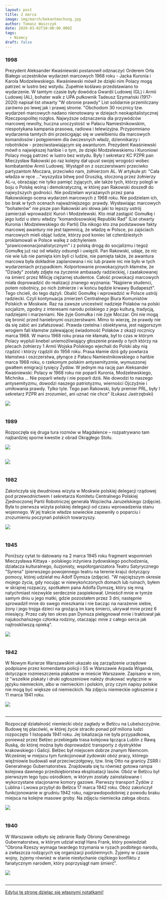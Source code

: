```yaml
---
layout: post
title: 2 marca
image: img/march/bekantmachung.jpg
author: Tomasz Waszczyk
date: 2020-03-02T10:00:00.000Z
tags:
  - Niemcy
draft: false
---
```


### 1998

Prezydent Aleksander Kwaśniewski postanowił odznaczyć Orderem Orła Białego uczestników wydarzeń marcowych 1968 roku - Jacka Kuronia i Karola Modzelewskiego. Kwaśniewski mówił że dzięki nim Polacy mogą patrzeć w lustro bez wstydu. Zupełnie koślawo przedstawiano to wydarzenie. 
W tamtym czasie były dowódca Gwardii Ludowej (GL) i Armii Ludowej (AL), bohater walk z UPA pułkownik Tadeusz Szymański (1917-2020) napisał list otwarty "W obronie prawdy" List solidarnie przemilczany zarówno po lewej jak i prawej stronie.
"Obchodom 30 rocznicy tzw. wydarzeń marcowych nadano nienotowany w dziejach neokapitalistycznej Rzeczpospolitej rozgłos. Najwyższe odznaczenia dla przywódców marcowej rewolty, huczna uroczystość w Pałacu Namiestnikowskim, niespotykana kampania prasowa, radiowa i telewizyjna. Przypomniano wydarzenia tamtych dni prześcigając się w uwielbieniu dla marcowych komandosów i potępieniem dla ówczesnych władz, dziennikarzy i robotników - przeciwstawiającym się awanturom.
Prezydent Kwaśniewski mówił o największej hańbie i o tym, że dzięki Modzelewskiemu i Kuroniowi Polacy mogą patrzeć w lustro bez wstydu. 
Były I sekretarz KC PZPR pan Mieczysław Rakowski po raz kolejny dał upust swojej wrogości wobec kombatantów Armii Ludowej. Wystąpił on z oszczerstwami przeciwko partyzantom Moczara, przeciwko nam, żołnierzom AL. W artykule pt: "Cała władza w ręce ..."wyszydza bitwę pod Gruszką, stoczoną przez żołnierzy AL-u, obrażając nie tylko pamięć żyjących, ale także tych, którzy polegli w boju o Polskę wolną i demokratyczną, w której pan Rakowski doszedł do najwyższych godności. 
Nie podzielam wyrażanych przez pana Rakowskiego ocena wydarzeń marcowych z 1968 roku. Nie podzielam ich, bo brak w tych ocenach najważniejszego: prawdy.
Wysławiając marcowych "bohaterów" nie pisze pan Rakowski ani słowa jaki to lepszy ustrój zamierzali wprowadzić Kuroń i Modzelewski. Kto miał zastąpić Gomułkę i jego ludzi u steru władzy "komandosowskiej Republiki Rad" (List otwarty Kuronia i Modzelewskiego do Partii)
Dla nikogo kto zna podstawowe fakty marcowej awantury nie jest tajemnicą, że władzę w Polsce, po zajściach marcowych mieli objąć ludzie, którzy pod koniec lat czterdziestych proklamowali w Polsce walkę z odchyleniem "prawicowonacjonalistycznym" i z polską drogą do socjalizmu i tegoż Gomułkę już raz od władzy odsunęli i uwięzili.
Pan Rakowski, udaje, że nic nie wie lub nie pamięta kim byli ci ludzie, nie pamięta także, że awantura marcowa była dokładnie zaplanowana i nic lub prawie nic nie było w tych wydarzeniach przypadkiem. Kolportowanie prowokacyjnych kłamstw, że "Dziady" zostały zdjęte na życzenie ambasady radzieckiej, i zaatakowanej na śmierć przez Milicję ciężarnej studentce. Całość prowokacji marcowych miała doprowadzić do realizacji znanego wyznania: "Najpierw studenci, potem robotnicy, po nich żołnierze i w końcu będzie krwawy Budapeszt". Tego chcieli, do tego dążyli. Obalić Gomułkę i wprowadzić w Polsce ustrój radziecki. Czyli kontynuacja zmierzeń Centralnego Biura Komunistów Polskich w Moskwie. Raz na zawsze unicestwić nadzieje Polaków na polski socjalizm, zgodny z interesami narodu polskiego z jego kulturą, tradycją, nadziejami i marzeniami.
Nie żyje Gomułka i nie żyje Moczar. Oni nie mogą się bronić przed haniebnymi oszczerstwami. Mimo to wierzę, że prawdy nie da się zabić ani zafałszować. Prawda rzetelna i obiektywna, jest najgorszym wrogiem fali kłamstw zalewającej świadomość Polaków z okazji rocznicy marca 1968. 
W marcu 1968 roku prasa nie kłamała, był to czas w którym Polacy wypluli knebel uniemożliwiający głoszenie prawdy o tych którzy na plecach żołnierzy 1 Armii Wojska Polskiego wjechali do Polski aby nią rządzić i którzy rządzili do 1956 roku.
Prasa kłamie dziś gdy powtarza kłamstwa i oszczerstwa, płynące z Pałacu Namiestnikowskiego o hańbie marca 1968 roku, o rzekomym polskim antysemityzmie, wymuszonej gwałtem emigracji tysięcy Żydów.
W jednym ma rację pan Aleksander Kwaśniewski: Polacy w 1968 roku nie poparli Kuronia, Modzelewskiego, Michnika ... Nie poparli wtedy i nie poparli dziś. Nie dowodzi to naszego antysemityzmu, dowodzi naszego patriotyzmu, wierności Ojczyźnie i umiłowania prawdy. Tylko tyle. Tego pan Rakowski, były premier PRL, były I sekretarz PZPR ani zrozumieć, ani uznać nie chce" (Łukasz Jastrzębski)

<img src="./img/march/kuron.jpg"><br><br>

### 1989

Rozpoczęła się druga tura rozmów w Magdalence – rozpatrywano tam najbardziej sporne kwestie z obrad Okrągłego Stołu.

<img src="./img/march/magdalenka1.jpg"/><br><br>

<img src="./img/march/magdalenka2.jpg"/><br><br>

### 1982

Zakończyła się dwudniowa wizyta w Moskwie polskiej delegacji rządowej pod przewodnictwem I sekretarza Komitetu Centralnego Polskiej Zjednoczonej Partii Robotniczej generała Wojciecha Jaruzelskiego (zdjęcie). Była to pierwsza wizyta polskiej delegacji od czasu wprowadzenia stanu wojennego. W jej trakcie władze sowieckie zapewniły o poparciu i zrozumieniu poczynań polskich towarzyszy.

<img src="./img/march/jaruzelski.jpg"/><br><br>

### 1945

Poniższy cytat to datowany na 2 marca 1945 roku fragment wspomnień Mieczysława Kittaya - polskiego inżyniera żydowskiego pochodzenia, działacza kulturalnego, iluzjonisty, współorganizatora Teatru Satyrycznego "Syrena" (pierwszego powojennego teatru na terenie kraju) dotyczący pomocy, której udzielał mu Adolf Dymsza (zdjęcie).
"W najcięższym okresie mojego życia, gdy nocując w niewykończonych domach lub ruinach, byłem w skrajnej rozpaczy, spotkałem pana Adolfa Dymszę, który się mną natychmiast niezwykle serdecznie zaopiekował. Umieścił mnie w tymże samym dniu u jego matki, gdzie pozostałem przez 3 dni, następnie sprowadził mnie do swego mieszkania i nie bacząc na narażenie siebie, żony i jego trojga dzieci na grożącą im karę śmierci, ukrywał mnie przez 6 miesięcy. Przez cały ten okres pan Dymsza pielęgnował mnie i traktował jak najukochańszego członka rodziny, otaczając mnie z całego serca jak najtroskliwszą opieką".

<img src="./img/march/kittay.jpg"/><br><br>

### 1942

W Nowym Kurierze Warszawskim ukazało się zarządzenie urzędowe podpisane przez komendanta policji i SS w Warszawie Arpada Wiganda, dotyczące rozmieszczenia plakatów w mieście Warszawie.
Zapisano w nim, iż "wszelkie plakaty i druki ogłoszeniowe należy drukować wyłącznie w języku niemieckim, albo w niemieckim i polskim, przy czym napisy polskie nie mogą być większe od niemieckich.
Na zdjęciu niemieckie ogłoszenie z 11 marca 1941 roku.

<img src="./img/march/bekantmachung.jpg"/><br><br>

---

Rozpoczął działalność niemiecki obóz zagłady w Bełżcu na Lubelszczyźnie.
Budowę tej placówki, w której życie straciło ponad pół miliona ludzi rozpoczęto 1 listopada 1941 roku. Jej lokalizacja nie była przypadkowa, ponieważ przez Bełżec przebiegała trasa kolejowa łącząca Lublin z Rawą Ruską, do której można było doprowadzić transporty z dystryktów krakowskiego i Galicji. Bełżec był miejscem dobrze znanym Niemcom. Wcześniej w miejscu tym funkcjonował żydowski obóz pracy, którego więźniowie budowali wał przeciwczołgowy, tzw. linię Otto na granicy ZSRR i Generalnego Gubernatorstwa. Znajdowała się tu również gotowa rampa kolejowa dawnego przedsiębiorstwa eksploatacji lasów.
Obóz w Bełżcu był pierwszym tego typu ośrodkiem, w którym zostały zainstalowane i wykorzystane stacjonarne komory gazowe. Pierwszy transport Żydów z Lublina i Lwowa przybył do Bełżca 17 marca 1942 roku.
Obóz zakończył funkcjonowanie w grudniu 1942 roku, najprawdopodobniej z powodu braku miejsca na kolejne masowe groby.
Na zdjęciu niemiecka załoga obozu.

<img src="./img/march/belzc.jpg"/><br><br>

### 1940

W Warszawie odbyło się zebranie Rady Obrony Generalnego Gubernatorstwa, w którym udział wziął Hans Frank, który powiedział:
"Obrona Rzeszy wymaga twardego trzymania w ryzach podbitego narodu, a zwłaszcza rodzących się organizacji podziemnych. Żyjemy w czasie wojny, żyjemy również w stanie niesłychanie ciężkiego konfliktu z fanatycznym narodem, który poprzysiągł nam śmierć”.

<img src="./img/march/frank.jpg"/><br><br>

---

<a href="https://github.com/TomaszWaszczyk/historia.waszczyk.com/edit/master/src/content/march-2.md" target="_blank">Edytuj tę stronę dzieląc się własnymi notatkami!</a>
